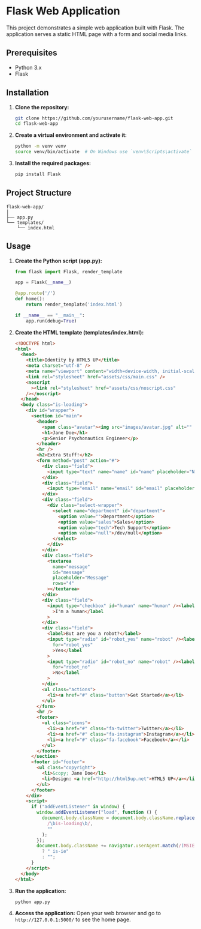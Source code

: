 # Flask Web Application

This project demonstrates a simple web application built with Flask. The application serves a static HTML page with a form and social media links.

## Prerequisites

- Python 3.x
- Flask

## Installation

1. **Clone the repository:**
   ```sh
   git clone https://github.com/yourusername/flask-web-app.git
   cd flask-web-app
   ```

2. **Create a virtual environment and activate it:**
   ```sh
   python -m venv venv
   source venv/bin/activate  # On Windows use `venv\Scripts\activate`
   ```

3. **Install the required packages:**
   ```sh
   pip install Flask
   ```

## Project Structure

```
flask-web-app/
│
├── app.py
└── templates/
    └── index.html
```

## Usage

1. **Create the Python script (app.py):**
   ```python
   from flask import Flask, render_template

   app = Flask(__name__)

   @app.route('/')
   def home():
       return render_template('index.html')

   if __name__ == "__main__":
       app.run(debug=True)
   ```

2. **Create the HTML template (templates/index.html):**
   ```html
   <!DOCTYPE html>
   <html>
     <head>
       <title>Identity by HTML5 UP</title>
       <meta charset="utf-8" />
       <meta name="viewport" content="width=device-width, initial-scale=1" />
       <link rel="stylesheet" href="assets/css/main.css" />
       <noscript
         ><link rel="stylesheet" href="assets/css/noscript.css"
       /></noscript>
     </head>
     <body class="is-loading">
       <div id="wrapper">
         <section id="main">
           <header>
             <span class="avatar"><img src="images/avatar.jpg" alt="" /></span>
             <h1>Jane Doe</h1>
             <p>Senior Psychonautics Engineer</p>
           </header>
           <hr />
           <h2>Extra Stuff!</h2>
           <form method="post" action="#">
             <div class="field">
               <input type="text" name="name" id="name" placeholder="Name" />
             </div>
             <div class="field">
               <input type="email" name="email" id="email" placeholder="Email" />
             </div>
             <div class="field">
               <div class="select-wrapper">
                 <select name="department" id="department">
                   <option value="">Department</option>
                   <option value="sales">Sales</option>
                   <option value="tech">Tech Support</option>
                   <option value="null">/dev/null</option>
                 </select>
               </div>
             </div>
             <div class="field">
               <textarea
                 name="message"
                 id="message"
                 placeholder="Message"
                 rows="4"
               ></textarea>
             </div>
             <div class="field">
               <input type="checkbox" id="human" name="human" /><label for="human"
                 >I'm a human</label
               >
             </div>
             <div class="field">
               <label>But are you a robot?</label>
               <input type="radio" id="robot_yes" name="robot" /><label
                 for="robot_yes"
                 >Yes</label
               >
               <input type="radio" id="robot_no" name="robot" /><label
                 for="robot_no"
                 >No</label
               >
             </div>
             <ul class="actions">
               <li><a href="#" class="button">Get Started</a></li>
             </ul>
           </form>
           <hr />
           <footer>
             <ul class="icons">
               <li><a href="#" class="fa-twitter">Twitter</a></li>
               <li><a href="#" class="fa-instagram">Instagram</a></li>
               <li><a href="#" class="fa-facebook">Facebook</a></li>
             </ul>
           </footer>
         </section>
         <footer id="footer">
           <ul class="copyright">
             <li>&copy; Jane Doe</li>
             <li>Design: <a href="http://html5up.net">HTML5 UP</a></li>
           </ul>
         </footer>
       </div>
       <script>
         if ("addEventListener" in window) {
           window.addEventListener("load", function () {
             document.body.className = document.body.className.replace(
               /\bis-loading\b/,
               ""
             );
           });
           document.body.className += navigator.userAgent.match(/(MSIE|rv:11\.0)/)
             ? " is-ie"
             : "";
         }
       </script>
     </body>
   </html>
   ```

3. **Run the application:**
   ```sh
   python app.py
   ```

4. **Access the application:**
   Open your web browser and go to `http://127.0.0.1:5000/` to see the home page.